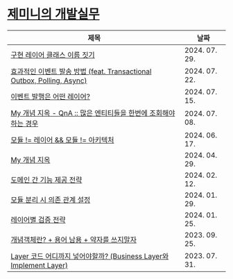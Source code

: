# [제미니의 개발실무](https://www.youtube.com/@geminikims)

|제목|날짜|
|---|---|
|[구현 레이어 클래스 이름 짓기](./contents/240729-구현_레이어_클래스_이름_짓기.md)|2024. 07. 29.|
|[효과적인 이벤트 발송 방법 (feat. Transactional Outbox, Polling, Async)](./contents/240722-효과적인_이벤트_발송_방법.md)|2024. 07. 22.|
|[이벤트 발행은 어떤 레이어?](./contents/240715-이벤트_발행은_어떤_레이어.md)|2024. 07. 15.|
|[My 개념 지옥 - QnA :: 많은 엔티티들을 한번에 조회해야하는 경우](./contents/240708-많은_엔티티들을_한번에_조회해야하는_경우.md)|2024. 07. 08.|
|[모듈 != 레이어 && 모듈 != 아키텍처](./contents/240617-모듈_레이어_모듈_아키텍처.md)|2024. 06. 17.|
|[My 개념 지옥](./contents/240429-My_개념_지옥.md)|2024. 04. 29.|
|[도메인 간 기능 제공 전략](./contents/240212-도메인_간_기능_제공_전략.md)|2024. 02. 12.|
|[모듈 분리 시 의존 관계 설정](./contents/240129-모듈_분리_시_의존_관계_설정.md)|2024. 01. 29.|
|[레이어별 검증 전략](./contents/240125-레이어별_검증_전략.md)|2024. 01. 25.|
|[개념객체란? + 용어 남용 + 약자를 쓰지말자](./contents/230925-개념객체란.md)|2023. 09. 25.|
|[Layer 코드 어디까지 넣어야할까? (Business Layer와 Implement Layer)](./contents/230731-Layer_코드_어디까지_넣어야할까.md)|2023. 07. 31.|

